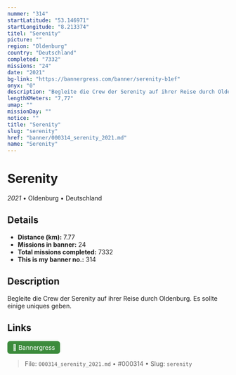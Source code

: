 ```yaml
---
nummer: "314"
startLatitude: "53.146971"
startLongitude: "8.213374"
titel: "Serenity"
picture: ""
region: "Oldenburg"
country: "Deutschland"
completed: "7332"
missions: "24"
date: "2021"
bg-link: "https://bannergress.com/banner/serenity-b1ef"
onyx: "0"
description: "Begleite die Crew der Serenity auf ihrer Reise durch Oldenburg. Es sollte einige uniques geben."
lengthKMeters: "7,77"
umap: ""
missionDay: ""
notice: ""
title: "Serenity"
slug: "serenity"
href: "banner/000314_serenity_2021.md"
name: "Serenity"
---
```

# Serenity

*2021* • Oldenburg • Deutschland





## Details
- **Distance (km):** 7.77
- **Missions in banner:** 24
- **Total missions completed:** 7332
- **This is my banner no.:** 314



## Description
Begleite die Crew der Serenity auf ihrer Reise durch Oldenburg. Es sollte einige uniques geben.



## Links
<a href="https://bannergress.com/banner/serenity-b1ef" target="_blank" style="display:inline-block;margin-right:8px;padding:6px 12px;background:#3c8b3c;color:#fff;text-decoration:none;border-radius:6px;">🔗 Bannergress</a>



> File: `000314_serenity_2021.md`
> • #000314
> • Slug: `serenity`
